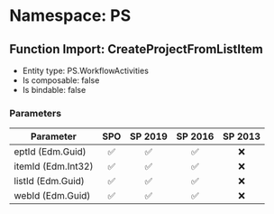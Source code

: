 # Namespace: PS

## Function Import: CreateProjectFromListItem

- Entity type: PS.WorkflowActivities
- Is composable: false
- Is bindable: false

### Parameters

Parameter | SPO | SP 2019 | SP 2016 | SP 2013
----------|:---:|:-------:|:-------:|:-------:
eptId (Edm.Guid) | ✅ | ✅ | ✅ | ❌
itemId (Edm.Int32) | ✅ | ✅ | ✅ | ❌
listId (Edm.Guid) | ✅ | ✅ | ✅ | ❌
webId (Edm.Guid) | ✅ | ✅ | ✅ | ❌